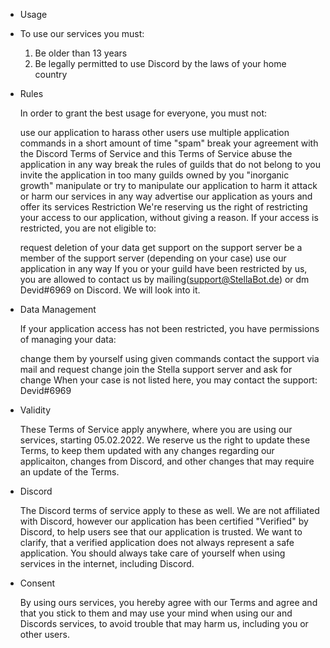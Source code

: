 - Usage
- To use our services you must:

	1. Be older than 13 years
	2. Be legally permitted to use Discord by the laws of your home country

- Rules

	In order to grant the best usage for everyone, you must not:

	use our application to harass other users
	use multiple application commands in a short amount of time "spam"
	break your agreement with the Discord Terms of Service and this Terms of Service
	abuse the application in any way
	break the rules of guilds that do not belong to you
	invite the application in too many guilds owned by you "inorganic growth"
	manipulate or try to manipulate our application to harm it
	attack or harm our services in any way
	advertise our application as yours and offer its services
	Restriction
	We're reserving us the right of restricting your access to our application, without giving a reason. If your access is restricted, you are not eligible to:

	request deletion of your data
	get support on the support server
	be a member of the support server (depending on your case)
	use our application in any way
	If you or your guild have been restricted by us, you are allowed to contact us by mailing(support@StellaBot.de) or dm Devid#6969 on Discord. We will look into it.

- Data Management

	If your application access has not been restricted, you have permissions of managing your data:

	change them by yourself using given commands
	contact the support via mail and request change
	join the Stella support server and ask for change
	When your case is not listed here, you may contact the support: Devid#6969

- Validity

	These Terms of Service apply anywhere, where you are using our services, starting 05.02.2022. We reserve us the right to update these Terms, to keep them updated with any changes regarding our applicaiton, changes from Discord, and other changes that may require an update of the Terms.

- Discord

	The Discord terms of service apply to these as well. We are not affiliated with Discord, however our application has been certified "Verified" by Discord, to help users see that our application is trusted. We want to clarify, that a verified application does not always represent a safe application. You should always take care of yourself when using services in the internet, including Discord.

- Consent

	By using ours services, you hereby agree with our Terms and agree and that you stick to them and may use your mind when using our and Discords services, to avoid trouble that may harm us, including you or other users.
